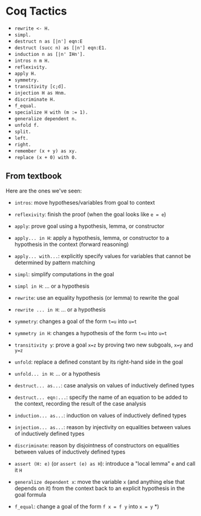 # Coq Tactics
- `rewrite <- H.`
- `simpl.`
- `destruct n as [|n'] eqn:E`
- `destruct (succ n) as [|n'] eqn:E1.`
- `induction n as [|n' IHn'].`
- `intros n m H.`
- `reflexivity.`
- `apply H.`
- `symmetry.`
- `transitivity [c;d].`
- `injection H as Hnm.`
- `discriminate H.`
- `f_equal.`
- `specialize H with (m := 1).`
- `generalize dependent n.`
- `unfold f.`
- `split.`
- `left.`
- `right.`
- `remember (x + y) as xy.`
- `replace (x + 0) with 0.`

## From textbook

Here are the ones we've seen:
- `intros`: move hypotheses/variables from goal to context

- `reflexivity`: finish the proof (when the goal looks like `e = e`)

- `apply`: prove goal using a hypothesis, lemma, or constructor

- `apply... in H`: apply a hypothesis, lemma, or constructor to a hypothesis in
the context (forward reasoning)

- `apply... with...`: explicitly specify values for variables that cannot be
determined by pattern matching

- `simpl`: simplify computations in the goal

- `simpl in H`: ... or a hypothesis

- `rewrite`: use an equality hypothesis (or lemma) to rewrite the goal

- `rewrite ... in H`: ... or a hypothesis

- `symmetry`: changes a goal of the form `t=u` into `u=t`

- `symmetry in H`: changes a hypothesis of the form `t=u` into `u=t`

- `transitivity y`: prove a goal `x=z` by proving two new subgoals, `x=y` and
`y=z`

- `unfold`: replace a defined constant by its right-hand side in the goal

- `unfold... in H`: ... or a hypothesis

- `destruct... as...`: case analysis on values of inductively defined types

- `destruct... eqn:...`: specify the name of an equation to be added to the
context, recording the result of the case analysis

- `induction... as...`: induction on values of inductively defined types

- `injection... as...`: reason by injectivity on equalities between values of
inductively defined types

- `discriminate`: reason by disjointness of constructors on equalities between
values of inductively defined types

- `assert (H: e)` (or `assert (e) as H`): introduce a "local lemma" `e` and call
it `H`

- `generalize dependent x`: move the variable `x` (and anything else that
depends on it) from the context back to an explicit hypothesis in the goal
formula

- `f_equal`: change a goal of the form `f x = f y` into `x = y` *)